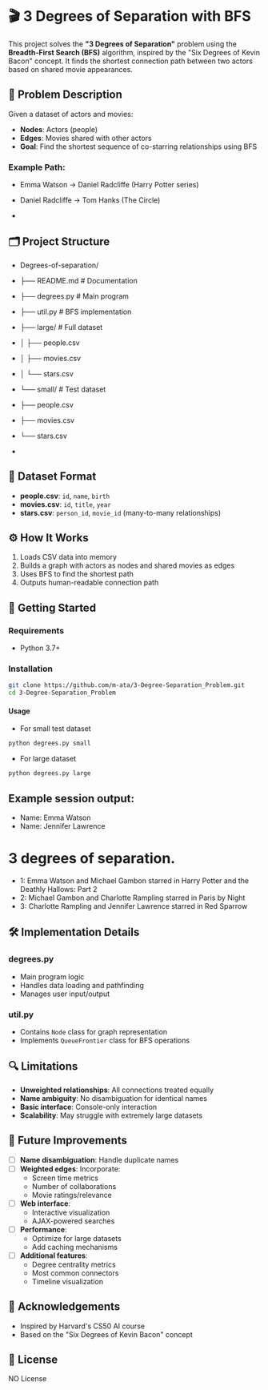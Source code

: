 # 🎬 3 Degrees of Separation with BFS

This project solves the **"3 Degrees of Separation"** problem using the **Breadth-First Search (BFS)** algorithm, inspired by the "Six Degrees of Kevin Bacon" concept. It finds the shortest connection path between two actors based on shared movie appearances.

## 🧠 Problem Description

Given a dataset of actors and movies:
- **Nodes**: Actors (people)
- **Edges**: Movies shared with other actors
- **Goal**: Find the shortest sequence of co-starring relationships using BFS

### Example Path:
- Emma Watson → Daniel Radcliffe (Harry Potter series)
- Daniel Radcliffe → Tom Hanks (The Circle)

- 
## 🗂️ Project Structure
- Degrees-of-separation/
- ├── README.md # Documentation
- ├── degrees.py # Main program
- ├── util.py # BFS implementation
- ├── large/ # Full dataset
- │ ├── people.csv
- │ ├── movies.csv
- │ └── stars.csv
- └── small/ # Test dataset
- ├── people.csv
- ├── movies.csv
- └── stars.csv

- 
## 📁 Dataset Format
- **people.csv**: `id`, `name`, `birth`
- **movies.csv**: `id`, `title`, `year`
- **stars.csv**: `person_id`, `movie_id` (many-to-many relationships)

## ⚙️ How It Works
1. Loads CSV data into memory
2. Builds a graph with actors as nodes and shared movies as edges
3. Uses BFS to find the shortest path
4. Outputs human-readable connection path

## 🚀 Getting Started

### Requirements
- Python 3.7+

### Installation
```bash
git clone https://github.com/m-ata/3-Degree-Separation_Problem.git
cd 3-Degree-Separation_Problem
```
#### Usage
- For small test dataset
```bash
python degrees.py small
```
- For large dataset
```bash
python degrees.py large
```
## Example session output:
- Name: Emma Watson
- Name: Jennifer Lawrence

# 3 degrees of separation.
- 1: Emma Watson and Michael Gambon starred in Harry Potter and the Deathly Hallows: Part 2
- 2: Michael Gambon and Charlotte Rampling starred in Paris by Night
- 3: Charlotte Rampling and Jennifer Lawrence starred in Red Sparrow

## 🛠️ Implementation Details

### degrees.py
- Main program logic
- Handles data loading and pathfinding
- Manages user input/output

### util.py
- Contains `Node` class for graph representation
- Implements `QueueFrontier` class for BFS operations

## 🔍 Limitations

- **Unweighted relationships**: All connections treated equally
- **Name ambiguity**: No disambiguation for identical names
- **Basic interface**: Console-only interaction
- **Scalability**: May struggle with extremely large datasets

## 🚀 Future Improvements

- [ ] **Name disambiguation**: Handle duplicate names
- [ ] **Weighted edges**: Incorporate:
  - Screen time metrics
  - Number of collaborations
  - Movie ratings/relevance
- [ ] **Web interface**:
  - Interactive visualization
  - AJAX-powered searches
- [ ] **Performance**:
  - Optimize for large datasets
  - Add caching mechanisms
- [ ] **Additional features**:
  - Degree centrality metrics
  - Most common connectors
  - Timeline visualization

## 🙌 Acknowledgements
- Inspired by Harvard's CS50 AI course
- Based on the "Six Degrees of Kevin Bacon" concept


## 📜 License
NO License 
